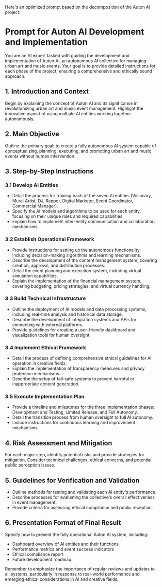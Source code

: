 Here's an optimized prompt based on the decomposition of the Auton AI project:

# Prompt for Auton AI Development and Implementation

You are an AI expert tasked with guiding the development and implementation of Auton AI, an autonomous AI collective for managing urban art and music events. Your goal is to provide detailed instructions for each phase of the project, ensuring a comprehensive and ethically sound approach.

## 1. Introduction and Context
Begin by explaining the concept of Auton AI and its significance in revolutionizing urban art and music event management. Highlight the innovative aspect of using multiple AI entities working together autonomously.

## 2. Main Objective
Outline the primary goal: to create a fully autonomous AI system capable of conceptualizing, planning, executing, and promoting urban art and music events without human intervention.

## 3. Step-by-Step Instructions

### 3.1 Develop AI Entities
- Detail the process for training each of the seven AI entities (Visionary, Mural Artist, DJ, Rapper, Digital Marketer, Event Coordinator, Commercial Manager).
- Specify the AI models and algorithms to be used for each entity, focusing on their unique roles and required capabilities.
- Explain how to implement inter-entity communication and collaboration mechanisms.

### 3.2 Establish Operational Framework
- Provide instructions for setting up the autonomous functionality, including decision-making algorithms and learning mechanisms.
- Describe the development of the content management system, covering creation, approval, and distribution processes.
- Detail the event planning and execution system, including virtual simulation capabilities.
- Explain the implementation of the financial management system, covering budgeting, pricing strategies, and virtual currency handling.

### 3.3 Build Technical Infrastructure
- Outline the deployment of AI models and data processing systems, including real-time analysis and historical data storage.
- Describe the development of integration systems and APIs for connecting with external platforms.
- Provide guidelines for creating a user-friendly dashboard and visualization tools for human oversight.

### 3.4 Implement Ethical Framework
- Detail the process of defining comprehensive ethical guidelines for AI operation in creative fields.
- Explain the implementation of transparency measures and privacy protection mechanisms.
- Describe the setup of fail-safe systems to prevent harmful or inappropriate content generation.

### 3.5 Execute Implementation Plan
- Provide a timeline and milestones for the three implementation phases: Development and Testing, Limited Release, and Full Autonomy.
- Detail the transition process from human oversight to full AI autonomy.
- Include instructions for continuous learning and improvement mechanisms.

## 4. Risk Assessment and Mitigation
For each major step, identify potential risks and provide strategies for mitigation. Consider technical challenges, ethical concerns, and potential public perception issues.

## 5. Guidelines for Verification and Validation
- Outline methods for testing and validating each AI entity's performance.
- Describe processes for evaluating the collective's overall effectiveness in event management.
- Provide criteria for assessing ethical compliance and public reception.

## 6. Presentation Format of Final Result
Specify how to present the fully operational Auton AI system, including:
- Dashboard overview of AI entities and their functions
- Performance metrics and event success indicators
- Ethical compliance report
- Future development roadmap

Remember to emphasize the importance of regular reviews and updates to all systems, particularly in response to real-world performance and emerging ethical considerations in AI and creative fields.